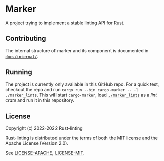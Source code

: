 # Marker

A project trying to implement a stable linting API for Rust.

## Contributing

The internal structure of marker and its component is documented in [`docs/internal/`](./docs/internal/).

## Running

The project is currently only available in this GitHub repo. For a quick test, checkout the repo and run `cargo run --bin cargo-marker -- -l ./marker_lints`. This will start `cargo-marker`, load [`./marker_lints`](./marker_lints) as a *lint crate* and run it in this repository.

## License

Copyright (c) 2022-2022 Rust-linting

Rust-linting is distributed under the terms of both the MIT license
and the Apache License (Version 2.0).

See [LICENSE-APACHE](./LICENSE-APACHE), [LICENSE-MIT](./LICENSE-MIT).
